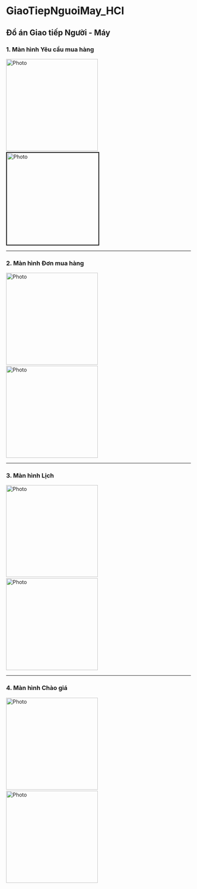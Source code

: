 # GiaoTiepNguoiMay_HCI
## Đồ án Giao tiếp Người - Máy
 
### 1. Màn hình Yêu cầu mua hàng
 
<img src="https://user-images.githubusercontent.com/51352139/108974274-e18ae100-76b7-11eb-99ce-373ac75f658d.jpg" alt="Photo" width="250" /> &nbsp;&nbsp;&nbsp;&nbsp; <img src="https://user-images.githubusercontent.com/51352139/108974798-64ac3700-76b8-11eb-95f6-a11efa14fe40.jpg" alt="Photo" width="250" border="2" />

***

### 2. Màn hình Đơn mua hàng

<img src="https://user-images.githubusercontent.com/51352139/108971657-1ba6b380-76b5-11eb-9f74-995cb666ebec.jpg" alt="Photo" width="250" /> &nbsp;&nbsp;&nbsp;&nbsp; <img src="https://user-images.githubusercontent.com/51352139/108971655-1ba6b380-76b5-11eb-9af7-90e289ce50cf.jpg" alt="Photo" width="250" />

***

### 3. Màn hình Lịch

<img src="https://user-images.githubusercontent.com/51352139/108971651-1a758680-76b5-11eb-99c2-c44fb100f74b.jpg" alt="Photo" width="250" /> &nbsp;&nbsp;&nbsp;&nbsp; <img src="https://user-images.githubusercontent.com/51352139/108971649-1a758680-76b5-11eb-8763-3ff8e4d7c345.jpg" alt="Photo" width="250" />

***

### 4. Màn hình Chào giá

<img src="https://user-images.githubusercontent.com/51352139/108971644-19dcf000-76b5-11eb-91e9-746f8062dbaa.jpg" alt="Photo" width="250" /> &nbsp;&nbsp;&nbsp;&nbsp; <img src="https://user-images.githubusercontent.com/51352139/108971639-18132c80-76b5-11eb-8eb5-95fe699f1e5a.jpg" alt="Photo" width="250" />


